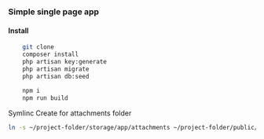 ### Simple single page app


#### Install

```bash
    git clone
    composer install
    php artisan key:generate
    php artisan migrate
    php artisan db:seed
    
    npm i
    npm run build
```

Symlinc Create for attachments folder

```bash
ln -s ~/project-folder/storage/app/attachments ~/project-folder/public/attachments
```